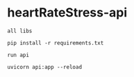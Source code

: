 # heartRateStress-api


    all libs

    pip install -r requirements.txt

    run api

    uvicorn api:app --reload
